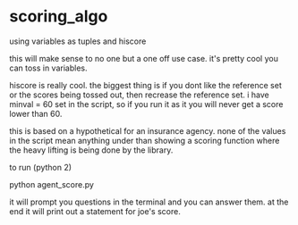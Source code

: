 # scoring_algo
using variables as tuples and hiscore 

this will make sense to no one but a one off use case. it's pretty cool you can toss in variables.

hiscore is really cool. the biggest thing is if you dont like the reference set or the scores being tossed out, then recrease the reference set. i have minval = 60 set in the script, so if you run it as it you will never get a score lower than 60.

this is based on a hypothetical for an insurance agency. none of the values in the script mean anything under than showing a scoring function where the heavy lifting is being done by the library.

to run (python 2) 

python agent_score.py 

it will prompt you questions in the terminal and you can answer them. at the end it will print out a statement for joe's score.
